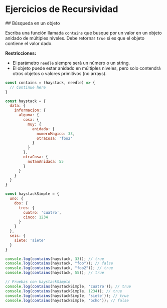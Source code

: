 # Ejercicios de Recursividad

## Búsqueda en un objeto

Escriba una función llamada `contains` que busque por un valor en un objeto anidado de múltiples niveles. Debe retornar `true` si es que el objeto contiene el valor dado.

**Restricciones:**
- El parámetro `needle` siempre será un número o un string.
- El objeto puede estar anidado en múltiples niveles, pero solo contendrá otros objetos o valores primitivos (no arrays).

```js
const contains = (haystack, needle) => {
  // Continue here
}

const haystack = {
  data: {
    informacion: {
      alguna: {
        cosa: {
          muy: {
            anidada: {
              numeroMagico: 33,
              otraCosa: 'foo2'
            }
          }
        },
        otraCosa: {
          noTanAnidada: 55
        }
      }
    }
  }
}

const haystackSimple = {
  uno: {
    dos: {
      tres: {
        cuatro: 'cuatro',
        cinco: 1234
      }
    }
  },
  seis: {
    siete: 'siete'
  }
}

console.log(contains(haystack, 33)); // true
console.log(contains(haystack, "foo")); // false
console.log(contains(haystack, "foo2")); // true
console.log(contains(haystack, 55)); // true

// Pruebas con haystackSimple
console.log(contains(haystackSimple, 'cuatro')); // true
console.log(contains(haystackSimple, 1234)); // true
console.log(contains(haystackSimple, 'siete')); // true
console.log(contains(haystackSimple, 'ocho')); // false
```

